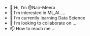- 👋 Hi, I’m @Nair-Meera
- 👀 I’m interested in ML,AI.....
- 🌱 I’m currently learning Data Science
- 💞️ I’m looking to collaborate on ...
- 📫 How to reach me ...

<!---
Nair-Meera/Nair-Meera is a ✨ special ✨ repository because its `README.md` (this file) appears on your GitHub profile.
You can click the Preview link to take a look at your changes.
--->
